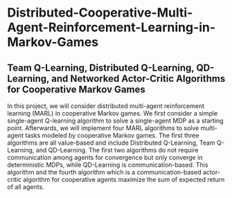 # Distributed-Cooperative-Multi-Agent-Reinforcement-Learning-in-Markov-Games

## Team Q-Learning, Distributed Q-Learning, QD-Learning, and Networked Actor-Critic Algorithms for Cooperative Markov Games

In this project, we will consider distributed multi-agent reinforcement learning (MARL) in cooperative Markov games. We first consider a simple single-agent Q-learning algorithm to solve a single-agent MDP as a starting point. Afterwards, we will implement four MARL algorithms to solve multi-agent tasks modeled by cooperative Markov games. The first three algorithms are all value-based and include Distributed Q-Learning, Team Q-Learning, and QD-Learning. The first two algorithms do not require communication among agents for convergence but only converge in deterministic MDPs, while QD-Learning is communication-based. This algorithm and the fourth algorithm which is a communication-based actor-critic algorithm for cooperative agents maximize the sum of expected return of all agents.
